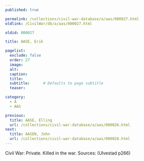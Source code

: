 ```yaml
---
published: true

permalink: /collections/civil-war-database/a/aas/000027.html
oldlink: /CivilWar/db/a/aas/000027.html

oldid: 000027

title: AASE, Erik

pagelist:
  exclude: false
  order: 27
  image: 
  alt:
  caption:
  title:
  subtitle:      # Defaults to page subtitle
  teaser:

category: 
  - A 
  - AAS

previous:
  title: AASE, Elling
  url: /collections/civil-war-database/a/aas/000026.html  
next:
  title: AASEN, John
  url: /collections/civil-war-database/a/aas/000028.html   
---
```

Civil War: Private. Killed in the war. Sources: (Ulvestad p266)